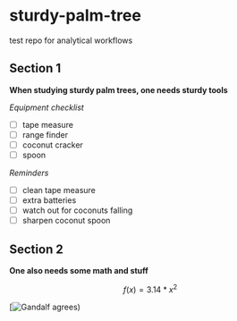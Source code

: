 # sturdy-palm-tree
test repo for analytical workflows

## Section 1

**When studying sturdy palm trees, one needs sturdy tools**

*Equipment checklist*

- [ ] tape measure
- [ ] range finder
- [ ] coconut cracker
- [ ] spoon

*Reminders*

- [ ] clean tape measure
- [ ] extra batteries
- [ ] watch out for coconuts falling
- [ ] sharpen coconut spoon

## Section 2

**One also needs some math and stuff**

$$f(x) = 3.14*x^2$$

[![Gandalf agrees](https://user-images.githubusercontent.com/113950948/197846863-acf123bf-2b7e-4ead-a716-293c137900f7.png))
